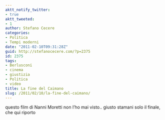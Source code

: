 ```yaml
---
aktt_notify_twitter:
- true
aktt_tweeted:
- 1
author: Stefano Cecere
categories:
- Politica
- Tempi moderni
date: "2011-02-10T09:31:28Z"
guid: http://stefanocecere.com/?p=2375
id: 2375
tags:
- Berlusconi
- cinema
- giustizia
- Politica
- video
title: La fine del Caimano
slug: /2011/02/10/la-fine-del-caimano/
---
```


questo film di Nanni Moretti non l&#8217;ho mai visto.. giusto stamani solo il finale, che qui riporto